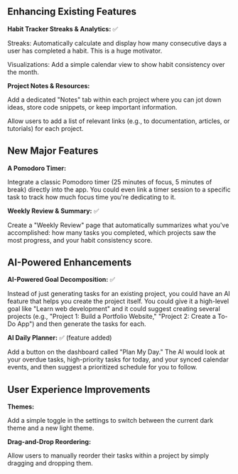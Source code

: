 ## Enhancing Existing Features

**Habit Tracker Streaks & Analytics:** ✅

Streaks: Automatically calculate and display how many consecutive days a user has completed a habit. This is a huge motivator.

Visualizations: Add a simple calendar view to show habit consistency over the month.

**Project Notes & Resources:**

Add a dedicated "Notes" tab within each project where you can jot down ideas, store code snippets, or keep important information.

Allow users to add a list of relevant links (e.g., to documentation, articles, or tutorials) for each project.

## New Major Features

**A Pomodoro Timer:**

Integrate a classic Pomodoro timer (25 minutes of focus, 5 minutes of break) directly into the app. You could even link a timer session to a specific task to track how much focus time you're dedicating to it.

**Weekly Review & Summary:** ✅

Create a "Weekly Review" page that automatically summarizes what you've accomplished: how many tasks you completed, which projects saw the most progress, and your habit consistency score.

## AI-Powered Enhancements

**AI-Powered Goal Decomposition:** ✅

Instead of just generating tasks for an existing project, you could have an AI feature that helps you create the project itself. You could give it a high-level goal like "Learn web development" and it could suggest creating several projects (e.g., "Project 1: Build a Portfolio Website," "Project 2: Create a To-Do App") and then generate the tasks for each.

**AI Daily Planner:** ✅ (feature added)

Add a button on the dashboard called "Plan My Day." The AI would look at your overdue tasks, high-priority tasks for today, and your synced calendar events, and then suggest a prioritized schedule for you to follow.

## User Experience Improvements

**Themes:**

Add a simple toggle in the settings to switch between the current dark theme and a new light theme.

**Drag-and-Drop Reordering:**

Allow users to manually reorder their tasks within a project by simply dragging and dropping them.
